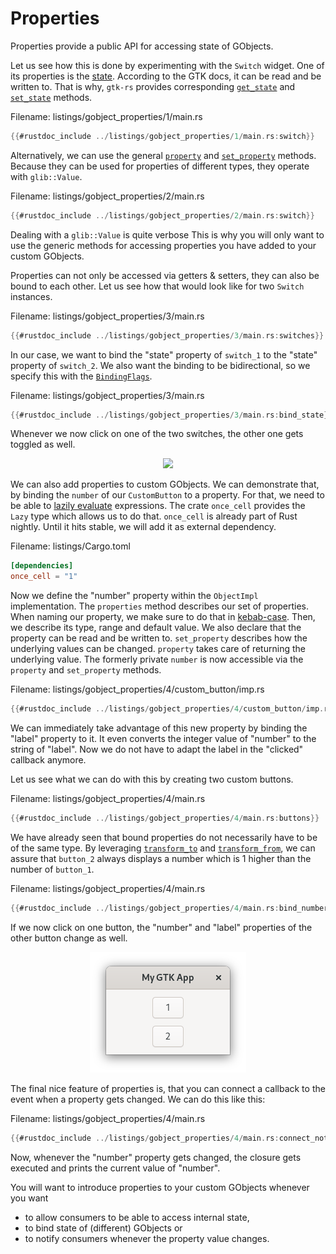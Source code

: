 # Properties

Properties provide a public API for accessing state of GObjects.

Let us see how this is done by experimenting with the `Switch` widget.
One of its properties is the [state](https://docs.gtk.org/gtk4/property.Switch.state.html).
According to the GTK docs, it can be read and be written to.
That is why, `gtk-rs` provides corresponding [`get_state`](../docs/gtk4/struct.Switch.html#method.get_state) and [`set_state`](../docs/gtk4/docs/gtk4/struct.Switch.html#method.set_state) methods.

<span class="filename">Filename: listings/gobject_properties/1/main.rs</span>

```rust ,no_run
{{#rustdoc_include ../listings/gobject_properties/1/main.rs:switch}}
```
Alternatively, we can use the general [`property`](http://gtk-rs.org/docs/glib/object/trait.ObjectExt.html#tymethod.property) and [`set_property`](http://gtk-rs.org/docs/glib/object/trait.ObjectExt.html#tymethod.set_property) methods.
Because they can be used for properties of different types, they operate with `glib::Value`.

<span class="filename">Filename: listings/gobject_properties/2/main.rs</span>

```rust ,no_run
{{#rustdoc_include ../listings/gobject_properties/2/main.rs:switch}}
```

Dealing with a `glib::Value` is quite verbose
This is why you will only want to use the generic methods for accessing properties you have added to your custom GObjects.

Properties can not only be accessed via getters & setters, they can also be bound to each other.
Let us see how that would look like for two `Switch` instances.

<span class="filename">Filename: listings/gobject_properties/3/main.rs</span>

```rust ,no_run
{{#rustdoc_include ../listings/gobject_properties/3/main.rs:switches}}
```

In our case, we want to bind the "state" property of `switch_1` to the "state" property of `switch_2`.
We also want the binding to be bidirectional, so we specify this with the [`BindingFlags`](http://gtk-rs.org/docs/glib/struct.BindingFlags.html).

<span class="filename">Filename: listings/gobject_properties/3/main.rs</span>

```rust ,no_run
{{#rustdoc_include ../listings/gobject_properties/3/main.rs:bind_state}}
```

Whenever we now click on one of the two switches, the other one gets toggled as well.

<div style="text-align:center"><img src="img/gobject_properties_switches.png" /></div>

We can also add properties to custom GObjects.
We can demonstrate that, by binding the `number` of our `CustomButton` to a property.
For that, we need to be able to [lazily evaluate](https://en.wikipedia.org/wiki/Lazy_evaluation) expressions.
The crate `once_cell` provides the `Lazy` type which allows us to do that.
`once_cell` is already part of Rust nightly.
Until it hits stable, we will add it as external dependency.

<span class="filename">Filename: listings/Cargo.toml</span>

```toml
[dependencies]
once_cell = "1"
```

Now we define the "number" property within the `ObjectImpl` implementation.
The `properties` method describes our set of properties.
When naming our property, we make sure to do that in [kebab-case](https://wiki.c2.com/?KebabCase).
Then, we describe its type, range and default value.
We also declare that the property can be read and be written to.
`set_property` describes how the underlying values can be changed.
`property` takes care of returning the underlying value.
The formerly private `number` is now accessible via the `property` and `set_property` methods.

<span class="filename">Filename: listings/gobject_properties/4/custom_button/imp.rs</span>

```rust
{{#rustdoc_include ../listings/gobject_properties/4/custom_button/imp.rs:object_impl}}
```

We can immediately take advantage of this new property by binding the "label" property to it.
It even converts the integer value of "number" to the string of "label".
Now we do not have to adapt the label in the "clicked" callback anymore.

Let us see what we can do with this by creating two custom buttons.

<span class="filename">Filename: listings/gobject_properties/4/main.rs</span>

```rust ,no_run
{{#rustdoc_include ../listings/gobject_properties/4/main.rs:buttons}}
```

We have already seen that bound properties do not necessarily have to be of the same type.
By leveraging [`transform_to`](http://gtk-rs.org/docs/glib/object/struct.BindingBuilder.html#method.transform_to) and [`transform_from`](http://gtk-rs.org/docs/glib/object/struct.BindingBuilder.html#method.transform_from), we can assure that `button_2` always displays a number which is 1 higher than the number of `button_1`.

<span class="filename">Filename: listings/gobject_properties/4/main.rs</span>

```rust ,no_run
{{#rustdoc_include ../listings/gobject_properties/4/main.rs:bind_numbers}}
```
If we now click on one button, the "number" and "label" properties of the other button change as well.

<div style="text-align:center"><img src="img/gobject_properties_buttons.png"/></div>

The final nice feature of properties is, that you can connect a callback to the event when a property gets changed.
We can do this like this:

<span class="filename">Filename: listings/gobject_properties/4/main.rs</span>

```rust ,no_run
{{#rustdoc_include ../listings/gobject_properties/4/main.rs:connect_notify}}
```

Now, whenever the "number" property gets changed, the closure gets executed and prints the current value of "number".

You will want to introduce properties to your custom GObjects whenever you want
- to allow consumers to be able to access internal state,
- to bind state of (different) GObjects or
- to notify consumers whenever the property value changes.


